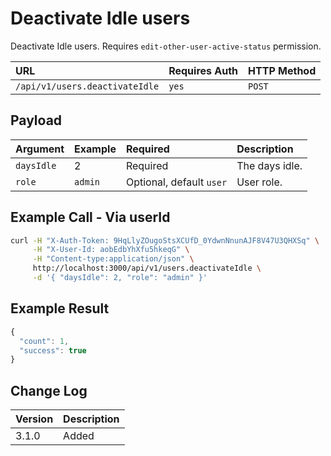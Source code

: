 # Deactivate Idle users

Deactivate Idle users. Requires `edit-other-user-active-status` permission.

| URL | Requires Auth | HTTP Method |
| :--- | :--- | :--- |
| `/api/v1/users.deactivateIdle` | `yes` | `POST` |

## Payload

| Argument | Example | Required | Description |
| :--- | :--- | :--- | :--- |
| `daysIdle` | 2 | Required | The days idle. |
| `role` | `admin` | Optional, default `user` | User role. |

## Example Call - Via userId

```bash
curl -H "X-Auth-Token: 9HqLlyZOugoStsXCUfD_0YdwnNnunAJF8V47U3QHXSq" \
     -H "X-User-Id: aobEdbYhXfu5hkeqG" \
     -H "Content-type:application/json" \
     http://localhost:3000/api/v1/users.deactivateIdle \
     -d '{ "daysIdle": 2, "role": "admin" }'
```

## Example Result

```javascript
{
  "count": 1,
  "success": true
}
```

## Change Log

| Version | Description |
| :--- | :--- |
| 3.1.0 | Added |

